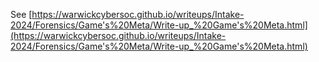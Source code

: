 See [https://warwickcybersoc.github.io/writeups/Intake-2024/Forensics/Game's%20Meta/Write-up_%20Game's%20Meta.html](https://warwickcybersoc.github.io/writeups/Intake-2024/Forensics/Game's%20Meta/Write-up_%20Game's%20Meta.html)
